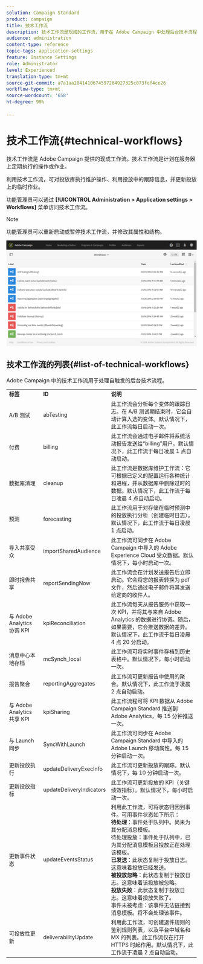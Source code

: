 ```yaml
---
solution: Campaign Standard
product: campaign
title: 技术工作流
description: 技术工作流是现成的工作流，用于在 Adobe Campaign 中处理后台技术流程，确保平台的行为正确。
audience: administration
content-type: reference
topic-tags: application-settings
feature: Instance Settings
role: Administrator
level: Experienced
translation-type: tm+mt
source-git-commit: a7a1aa2841410674597264927325c073fef4ce26
workflow-type: tm+mt
source-wordcount: '658'
ht-degree: 99%

---
```



# 技术工作流{#technical-workflows}

技术工作流是 Adobe Campaign 提供的现成工作流。技术工作流是计划在服务器上定期执行的操作或作业。

利用技术工作流，可对投放库执行维护操作、利用投放中的跟踪信息，并更新投放上的临时作业。

功能管理员可以通过 **[!UICONTROL Administration > Application settings > Workflows]** 菜单访问技术工作流。

>[!NOTE]
>
>功能管理员可以重新启动或暂停技术工作流，并修改其属性和结构。

![](assets/technical_workflows.png)

## 技术工作流的列表{#list-of-technical-workflows}

Adobe Campaign 中的技术工作流用于处理自触发的后台技术流程。

<table> 
 <tbody> 
  <tr> 
   <td> <strong>标签</strong><br /> </td> 
   <td> <strong>ID</strong><br /> </td> 
   <td> <strong>说明</strong><br /> </td> 
  </tr> 
  <tr> 
   <td> <span class="uicontrol">A/B 测试</span> <br /> </td> 
   <td> <span class="uicontrol">abTesting</span> <br /> </td> 
   <td> 此工作流会分析每个变体的跟踪日志。在 A/B 测试期结束时，它会自动计算入选的变体。默认情况下，此工作流每日启动一次。<br /> </td> 
  </tr> 
  <tr> 
   <td> <span class="uicontrol">付费</span> <br /> </td> 
   <td> <span class="uicontrol">billing</span> <br /> </td> 
   <td> 此工作流会通过电子邮件将系统活动报告发送给“billing”用户。默认情况下，此工作流于每日凌晨 1 点自动启动。<br /> </td> 
  </tr> 
  <tr> 
   <td> <span class="uicontrol">数据库清理</span> <br /> </td> 
   <td> <span class="uicontrol">cleanup</span> <br /> </td> 
   <td> 此工作流是数据库维护工作流：它可根据已定义的配置运行各种统计和进程，并从数据库中删除过时的数据。默认情况下，此工作流于每日凌晨 4 点自动启动。<br /> </td> 
  </tr> 
  <tr> 
   <td> <span class="uicontrol">预测</span> <br /> </td> 
   <td> <span class="uicontrol">forecasting</span> <br /> </td> 
   <td> 此工作流用于对存储在临时预测中的投放执行分析（创建临时日志）。默认情况下，此工作流于每日凌晨 1 点启动。<br /> </td> 
  </tr> 
  <tr> 
   <td> <span class="uicontrol">导入共享受众</span> <br /> </td> 
   <td> <span class="uicontrol">importSharedAudience</span> <br /> </td> 
   <td> 此工作流可同步在 Adobe Campaign 中导入的 Adobe Experience Cloud 受众数据。默认情况下，每小时启动一次。<br /> </td> 
  </tr> 
  <tr> 
   <td> <span class="uicontrol">即时报告共享</span> <br /> </td> 
   <td> <span class="uicontrol">reportSendingNow</span> <br /> </td> 
   <td> 此工作流会在计划发送报告后立即启动。它会将您的报表转换为 pdf 文件，然后通过电子邮件将其发送给定向的收件人。<br /> </td> 
  </tr> 
  <tr> 
   <td> <span class="uicontrol">与 Adobe Analytics 协调 KPI</span> <br /> </td> 
   <td> <span class="uicontrol">kpiReconciliation</span> <br /> </td> 
   <td> 此工作流每天从报告服务中获取一次 KPI，并将其与来自 Adobe Analytics 的数据进行协调。随后，如果需要，它会推送数据的差异。默认情况下，此工作流于每日凌晨 4 点 20 分启动。<br /> </td> 
  </tr> 
  <tr> 
   <td> <span class="uicontrol">消息中心本地存档</span> <br /> </td> 
   <td> <span class="uicontrol">mcSynch_local</span> <br /> </td> 
   <td> 此工作流可将实时事件存档到历史表格中。默认情况下，每小时启动一次。<br /> </td> 
  </tr> 
  <tr> 
   <td> <span class="uicontrol">报告聚合</span> <br /> </td> 
   <td> <span class="uicontrol">reportingAggregates</span> <br /> </td> 
   <td> 此工作流可更新报告中使用的聚合。默认情况下，此工作流于凌晨 2 点自动启动。<br /> </td> 
  </tr> 
  <tr> 
   <td> <span class="uicontrol">与 Adobe Analytics 共享 KPI</span> <br /> </td> 
   <td> <span class="uicontrol">kpiSharing</span> <br /> </td> 
   <td> 此工作流程可将 KPI 数据从 Adobe Campaign Standard 推送到 Adobe Analytics，每 15 分钟推送一次。<br /> </td> 
  </tr> 
    </tr> 
   <tr> 
   <td> <span class="uicontrol">与 Launch 同步</span> <br /> </td> 
   <td> <span class="uicontrol">SyncWithLaunch</span> <br /> </td> 
   <td> 此工作流可同步在 Adobe Campaign Standard 中导入的 Adobe Launch 移动属性。每 15 分钟启动一次。<br /> </td> 
  </tr>
  <tr> 
   <td> <span class="uicontrol">更新投放执行</span> <br /> </td> 
   <td> <span class="uicontrol">updateDeliveryExecInfo</span> <br /> </td> 
   <td> 此工作流可更新投放的跟踪。默认情况下，每 10 分钟启动一次。<br /> </td> 
  </tr> 
  <tr> 
   <td> <span class="uicontrol">更新投放指标</span> <br /> </td> 
   <td> <span class="uicontrol">updateDeliveryIndicators</span> <br /> </td> 
   <td> 此工作流可更新投放的 KPI（关键绩效指标）。默认情况下，每小时启动一次。<br /> </td> 
  </tr> 
  <tr> 
   <td> <span class="uicontrol">更新事件状态</span> <br /> </td> 
   <td> <span class="uicontrol">updateEventsStatus</span> <br /> </td> 
   <td> 利用此工作流，可将状态归因到事件。可用事件状态如下所示：<br /><strong>待处理</strong>：事件处于队列中。尚未为其分配消息模板。<br /><span class="uicontrol">待处理投放</span>：事件处于队列中，已为其分配消息模板且投放正在处理该模板。<br /><strong>已发送</strong>：此状态复制于投放日志。这意味着投放已经发送。<br /><strong>被投放忽略</strong>：此状态复制于投放日志。这意味着该投放被忽略。<br /><strong>投放失败</strong>：此状态复制于投放日志。这意味着投放失败了。<br /><span class="uicontrol">事件未被考虑</span>：该事件无法链接到消息模板。将不会处理该事件。<br /> </td> 
  </tr> 
  <tr> 
   <td> <span class="uicontrol">可投放性更新</span> <br /> </td> 
   <td> <span class="uicontrol">deliverabilityUpdate</span> <br /> </td> 
   <td> 利用此工作流，可创建退件规则的鉴别规则列表，以及平台中域名和 MX 的列表。此工作流仅在打开 HTTPS 时起作用。默认情况下，此工作流于凌晨 2 点自动启动。<br /> </td> 
  </tr> 
 </tbody> 
</table>

